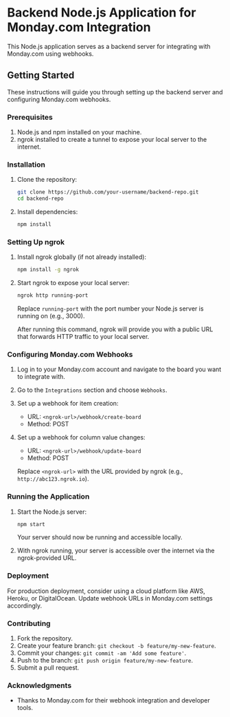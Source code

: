 # Backend Node.js Application for Monday.com Integration

This Node.js application serves as a backend server for integrating with Monday.com using webhooks.

## Getting Started

These instructions will guide you through setting up the backend server and configuring Monday.com webhooks.

### Prerequisites

1. Node.js and npm installed on your machine.
2. ngrok installed to create a tunnel to expose your local server to the internet.

### Installation

1. Clone the repository:
    ```bash
    git clone https://github.com/your-username/backend-repo.git
    cd backend-repo
    ```

2. Install dependencies:
    ```bash
    npm install
    ```

### Setting Up ngrok

1. Install ngrok globally (if not already installed):
    ```bash
    npm install -g ngrok
    ```

2. Start ngrok to expose your local server:
    ```bash
    ngrok http running-port
    ```
   Replace `running-port` with the port number your Node.js server is running on (e.g., 3000).

   After running this command, ngrok will provide you with a public URL that forwards HTTP traffic to your local server.

### Configuring Monday.com Webhooks

1. Log in to your Monday.com account and navigate to the board you want to integrate with.

2. Go to the `Integrations` section and choose `Webhooks`.

3. Set up a webhook for item creation:
   - URL: `<ngrok-url>/webhook/create-board`
   - Method: POST

4. Set up a webhook for column value changes:
   - URL: `<ngrok-url>/webhook/update-board`
   - Method: POST

   Replace `<ngrok-url>` with the URL provided by ngrok (e.g., `http://abc123.ngrok.io`).

### Running the Application

1. Start the Node.js server:
    ```bash
    npm start
    ```

   Your server should now be running and accessible locally.

2. With ngrok running, your server is accessible over the internet via the ngrok-provided URL.

### Deployment

For production deployment, consider using a cloud platform like AWS, Heroku, or DigitalOcean. Update webhook URLs in Monday.com settings accordingly.

### Contributing

1. Fork the repository.
2. Create your feature branch: `git checkout -b feature/my-new-feature`.
3. Commit your changes: `git commit -am 'Add some feature'`.
4. Push to the branch: `git push origin feature/my-new-feature`.
5. Submit a pull request.

### Acknowledgments

- Thanks to Monday.com for their webhook integration and developer tools.